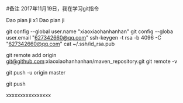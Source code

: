 #备注
2017年11月19日，我在学习git指令

Dao pian ji x1
Dao pian ji

git config --global user.name "xiaoxiaohanhanhan"
git config --globa user.email "627342660@qq.com" 
ssh-keygen -t rsa -b 4096 -C "627342660@qq.com"
cat ~/.ssh/id_rsa.pub


git remote add origin git@github.com:xiaoxiaohanhanhan/maven_repository.git
git remote -v

git push -u origin master

git push


xxxxxxxxxxxxxxxx
